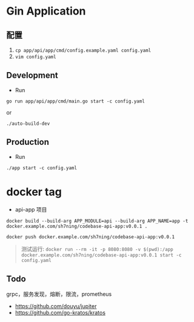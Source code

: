 # Gin Application

## 配置

1. `cp app/api/app/cmd/config.example.yaml config.yaml`
2. `vim config.yaml`

## Development

* Run

```
go run app/api/app/cmd/main.go start -c config.yaml
```

or

```
./auto-build-dev
```

## Production

* Run

```
./app start -c config.yaml
```

# docker tag

* api-app 项目
    
```
docker build --build-arg APP_MODULE=api --build-arg APP_NAME=app -t docker.example.com/sh7ning/codebase-api-app:v0.0.1 .

docker push docker.example.com/sh7ning/codebase-api-app:v0.0.1
```

> 测试运行: `docker run --rm -it -p 8080:8080 -v $(pwd):/app docker.example.com/sh7ning/codebase-api-app:v0.0.1 start -c config.yaml`

## Todo

grpc，服务发现，熔断，限流，prometheus

* https://github.com/douyu/jupiter
* https://github.com/go-kratos/kratos
